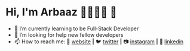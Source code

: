# Hi, I'm Arbaaz 🏾👋😎‍💻 👋


- 🌱 I’m currently learning to be Full-Stack Developer
- 🤔 I’m looking for help new fellow developers
- 📫 How to reach me: 
🏡 [website][website] **|** 
🐦 [twitter][twitter] **|** 
📷 [instagram][instagram] **|** 
👔 [linkedin][Linkedin]

[website]: https://arbaazsama.github.io/profile/
[twitter]: https://twitter.com/justarbaaz
[instagram]: https://instagram.com/iarbaazsiddiqui
[linkedin]: https://linkedin.com/in/arbaazsiddiqui

